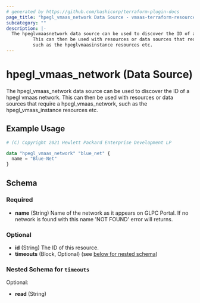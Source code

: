 ```yaml
---
# generated by https://github.com/hashicorp/terraform-plugin-docs
page_title: "hpegl_vmaas_network Data Source - vmaas-terraform-resources"
subcategory: ""
description: |-
  The hpeglvmaasnetwork data source can be used to discover the ID of a hpegl vmaas network.
          This can then be used with resources or data sources that require a hpeglvmaasnetwork,
          such as the hpeglvmaasinstance resources etc.
---
```


# hpegl_vmaas_network (Data Source)

The hpegl_vmaas_network data source can be used to discover the ID of a hpegl vmaas network.
		This can then be used with resources or data sources that require a hpegl_vmaas_network,
		such as the hpegl_vmaas_instance resources etc.

## Example Usage

```terraform
# (C) Copyright 2021 Hewlett Packard Enterprise Development LP

data "hpegl_vmaas_network" "blue_net" {
  name = "Blue-Net"
}
```

<!-- schema generated by tfplugindocs -->
## Schema

### Required

- **name** (String) Name of the network as it appears on GLPC Portal. If no network is found with this name 'NOT FOUND' error will returns.

### Optional

- **id** (String) The ID of this resource.
- **timeouts** (Block, Optional) (see [below for nested schema](#nestedblock--timeouts))

<a id="nestedblock--timeouts"></a>
### Nested Schema for `timeouts`

Optional:

- **read** (String)


